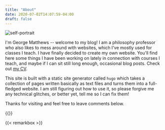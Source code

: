 ```yaml
---
title: "About"
date: 2020-07-02T14:07:59-04:00
draft: false
---
```


![self-portrait](/images/me-2.png)


I'm George Matthews -- welcome to my blog! I am a philosophy professor who also likes to mess around with websites, which I've mostly used for classes I teach. I have finally decided to create my own website. You'll find here some things I have been working on lately in connection with courses I teach, and maybe if I can sit still long enough, occasional blog posts. Check out [my CV](../cv/index.html).

This site is built with a static site generator called `hugo` which takes a collection of pages written basically as text files and turns them into a full-fledged website. I am still figuring out how to use it, so please forgive me any technical glitches, or better yet, tell me so I can fix them! 

Thanks for visiting and feel free to leave comments below. 

{{<gassho>}}


{{< remarkbox >}}
